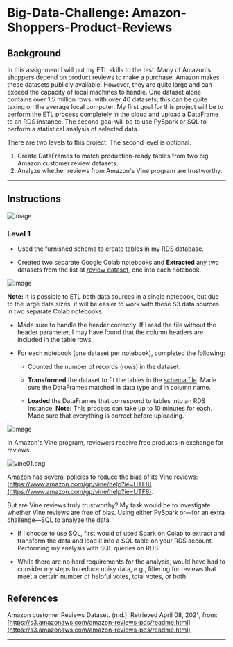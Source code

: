 # Big-Data-Challenge: Amazon-Shoppers-Product-Reviews

## Background

In this assignment I will put my ETL skills to the test. Many of Amazon's shoppers depend on product reviews to make a purchase. Amazon makes these datasets publicly available. However, they are quite large and can exceed the capacity of local machines to handle. One dataset alone contains over 1.5 million rows; with over 40 datasets, this can be quite taxing on the average local computer. My first goal for this project will be to perform the ETL process completely in the cloud and upload a DataFrame to an RDS instance. The second goal will be to use PySpark or SQL to perform a statistical analysis of selected data.

There are two levels to this project. The second level is optional.

1. Create DataFrames to match production-ready tables from two big Amazon customer review datasets.
2. Analyze whether reviews from Amazon's Vine program are trustworthy.
- - -

## Instructions
![image](https://user-images.githubusercontent.com/94668201/172257114-7a82628d-d2f3-4488-b9b6-2af5385b1ade.png) 

### Level 1

* Used the furnished schema to create tables in my RDS database.

* Created two separate Google Colab notebooks and **Extracted** any two datasets from the list at [review dataset](https://s3.amazonaws.com/amazon-reviews-pds/tsv/index.txt), one into each notebook.

![image](https://user-images.githubusercontent.com/94668201/172257609-bedd1b75-aaa3-41d1-b39d-67e80a3291c0.png)

  **Note:** It is possible to ETL both data sources in a single notebook, but due to the large data sizes, it will be easier to work with these S3 data sources in two separate Colab notebooks.

* Made sure to handle the header correctly. If I read the file without the header parameter, I may have found that the column headers are included in the table rows.

* For each notebook (one dataset per notebook), completed the following:

  * Counted the number of records (rows) in the dataset.

  * **Transformed** the dataset to fit the tables in the [schema file](../Resources/schema.sql). Made sure the DataFrames matched in data type and in column name.

  * **Loaded** the DataFrames that correspond to tables into an RDS instance. **Note:** This process can take up to 10 minutes for each. Made sure that everything is correct before uploading.

![image](https://user-images.githubusercontent.com/94668201/172257308-dd30d285-8cad-4cf4-a8ad-b7b422f57810.png)


In Amazon's Vine program, reviewers receive free products in exchange for reviews.

  ![vine01.png](../Images/vine01.png)

Amazon has several policies to reduce the bias of its Vine reviews: [https://www.amazon.com/gp/vine/help?ie=UTF8](https://www.amazon.com/gp/vine/help?ie=UTF8).

But are Vine reviews truly trustworthy? My task would be to investigate whether Vine reviews are free of bias. Using either PySpark or—for an extra challenge—SQL to analyze the data.

* If I choose to use SQL, first would of used Spark on Colab to extract and transform the data and load it into a SQL table on your RDS account. Performing my  analysis with SQL queries on RDS.

* While there are no hard requirements for the analysis, would have had to consider my steps  to reduce noisy data, e.g., filtering for reviews that meet a certain number of helpful votes, total votes, or both.


## References

Amazon customer Reviews Dataset. (n.d.). Retrieved April 08, 2021, from: [https://s3.amazonaws.com/amazon-reviews-pds/readme.html](https://s3.amazonaws.com/amazon-reviews-pds/readme.html)

- - -
